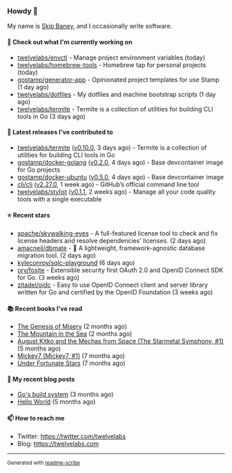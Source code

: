 ### Howdy 👋

My name is [Skip Baney](https://twelvelabs.com), and I occasionally write software.

#### 👷 Check out what I'm currently working on

- [twelvelabs/envctl](https://github.com/twelvelabs/envctl) - Manage project environment variables (today)
- [twelvelabs/homebrew-tools](https://github.com/twelvelabs/homebrew-tools) - Homebrew tap for personal projects (today)
- [gostamp/generator-app](https://github.com/gostamp/generator-app) - Opinionated project templates for use Stamp (1 day ago)
- [twelvelabs/dotfiles](https://github.com/twelvelabs/dotfiles) - My dotfiles and machine bootstrap scripts  (1 day ago)
- [twelvelabs/termite](https://github.com/twelvelabs/termite) - Termite is a collection of utilities for building CLI tools in Go (3 days ago)

#### 🔭 Latest releases I've contributed to

- [twelvelabs/termite](https://github.com/twelvelabs/termite) ([v0.10.0](https://github.com/twelvelabs/termite/releases/tag/v0.10.0), 3 days ago) - Termite is a collection of utilities for building CLI tools in Go
- [gostamp/docker-golang](https://github.com/gostamp/docker-golang) ([v0.2.0](https://github.com/gostamp/docker-golang/releases/tag/v0.2.0), 4 days ago) - Base devcontainer image for Go projects
- [gostamp/docker-ubuntu](https://github.com/gostamp/docker-ubuntu) ([v0.5.0](https://github.com/gostamp/docker-ubuntu/releases/tag/v0.5.0), 4 days ago) - Base devcontainer image
- [cli/cli](https://github.com/cli/cli) ([v2.27.0](https://github.com/cli/cli/releases/tag/v2.27.0), 1 week ago) - GitHub’s official command line tool
- [twelvelabs/stylist](https://github.com/twelvelabs/stylist) ([v0.1.1](https://github.com/twelvelabs/stylist/releases/tag/v0.1.1), 2 weeks ago) - Manage all your code quality tools with a single executable

#### ⭐ Recent stars

- [apache/skywalking-eyes](https://github.com/apache/skywalking-eyes) - A full-featured license tool to check and fix license headers and resolve dependencies&#39; licenses. (2 days ago)
- [amacneil/dbmate](https://github.com/amacneil/dbmate) - :rocket: A lightweight, framework-agnostic database migration tool. (2 days ago)
- [kyleconroy/sqlc-playground](https://github.com/kyleconroy/sqlc-playground) (6 days ago)
- [ory/fosite](https://github.com/ory/fosite) - Extensible security first OAuth 2.0 and OpenID Connect SDK for Go. (3 weeks ago)
- [zitadel/oidc](https://github.com/zitadel/oidc) - Easy to use OpenID Connect client and server library written for Go and certified by the OpenID Foundation (3 weeks ago)

#### 📚 Recent books I've read

- [The Genesis of Misery](https://www.goodreads.com/review/show/4961676783?utm_medium=api&amp;utm_source=rss) (2 months ago)
- [The Mountain in the Sea](https://www.goodreads.com/review/show/5027288300?utm_medium=api&amp;utm_source=rss) (2 months ago)
- [August Kitko and the Mechas from Space (The Starmetal Symphony, #1)](https://www.goodreads.com/review/show/5100246985?utm_medium=api&amp;utm_source=rss) (5 months ago)
- [Mickey7 (Mickey7, #1)](https://www.goodreads.com/review/show/4962790910?utm_medium=api&amp;utm_source=rss) (7 months ago)
- [Under Fortunate Stars](https://www.goodreads.com/review/show/4813809207?utm_medium=api&amp;utm_source=rss) (7 months ago)

#### 📜 My recent blog posts

- [Go&#39;s build system](https://twelvelabs.com/2023/01/02/go-build-system/) (3 months ago)
- [Hello World](https://twelvelabs.com/2022/11/20/hello-world/) (5 months ago)

#### 📫 How to reach me

- Twitter: <https://twitter.com/twelvelabs>
- Blog: <https://twelvelabs.com>

---

<sup>Generated with [readme-scribe](https://github.com/muesli/readme-scribe)</sup>
